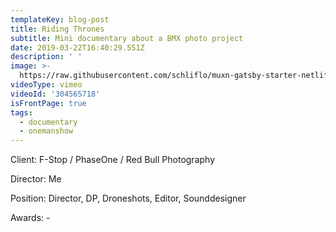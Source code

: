 ```yaml
---
templateKey: blog-post
title: Riding Thrones
subtitle: Mini documentary about a BMX photo project
date: 2019-03-22T16:40:29.551Z
description: ' '
image: >-
  https://raw.githubusercontent.com/schliflo/muxn-gatsby-starter-netlify-cms/master/static/img/apple-touch-icon.png?token=AJbISIB2kdY4X_2FzR1YW8IP-1LZBoWiks5clQqpwA%3D%3D
videoType: vimeo
videoId: '304565718'
isFrontPage: true
tags:
  - documentary
  - onemanshow
---
```

Client: F-Stop / PhaseOne / Red Bull Photography



Director: Me



Position: Director, DP, Droneshots, Editor, Sounddesigner



Awards: -
